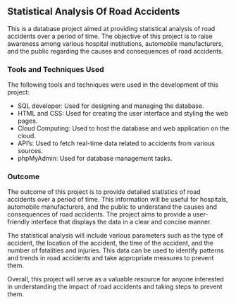 ## Statistical Analysis Of Road Accidents
This is a database project aimed at providing statistical analysis of road accidents over a period of time. The objective of this project is to raise awareness among various hospital institutions, automobile manufacturers, and the public regarding the causes and consequences of road accidents.

### Tools and Techniques Used
The following tools and techniques were used in the development of this project:

- SQL developer: Used for designing and managing the database.
- HTML and CSS: Used for creating the user interface and styling the web pages.
- Cloud Computing: Used to host the database and web application on the cloud.
- API’s: Used to fetch real-time data related to accidents from various sources.
- phpMyAdmin: Used for database management tasks.

### Outcome
The outcome of this project is to provide detailed statistics of road accidents over a period of time. This information will be useful for hospitals, automobile manufacturers, and the public to understand the causes and consequences of road accidents. The project aims to provide a user-friendly interface that displays the data in a clear and concise manner.

The statistical analysis will include various parameters such as the type of accident, the location of the accident, the time of the accident, and the number of fatalities and injuries. This data can be used to identify patterns and trends in road accidents and take appropriate measures to prevent them.

Overall, this project will serve as a valuable resource for anyone interested in understanding the impact of road accidents and taking steps to prevent them.